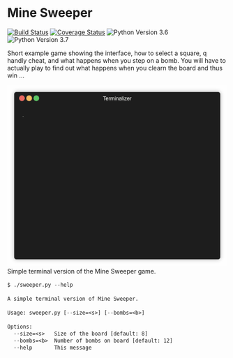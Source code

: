 # Mine Sweeper

[![Build Status](https://travis-ci.org/christianreimer/sweeper.svg?branch=master)](https://travis-ci.org/christianreimer/sweeper) [![Coverage Status](https://coveralls.io/repos/github/christianreimer/sweeper/badge.svg?branch=master)](https://coveralls.io/github/christianreimer/sweeper?branch=master) ![Python Version 3.6](https://img.shields.io/badge/python-3.6-blue.svg) ![Python Version 3.7](https://img.shields.io/badge/python-3.7-blue.svg)

Short example game showing the interface, how to select a square, q handly cheat, and what happens when you step on a bomb. You will have to actually play to find out what happens when you clearn the board and thus win ...

![Short Game](https://raw.githubusercontent.com/christianreimer/sweeper/artifacts/game.gif)
Simple terminal version of the Mine Sweeper game.

```
$ ./sweeper.py --help

A simple terminal version of Mine Sweeper.

Usage: sweeper.py [--size=<s>] [--bombs=<b>]

Options:
  --size=<s>   Size of the board [default: 8]
  --bombs=<b>  Number of bombs on board [default: 12]
  --help       This message
```


